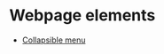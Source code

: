 # Webpage elements

- [Collapsible menu](https://dimitriestraoanu.github.io/web_projects/webpage_elements/collapsible_menu/index.html)
